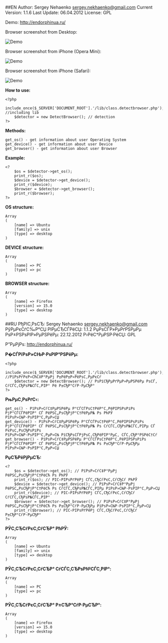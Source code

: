 ##EN
	Author: Sergey Nehaenko <sergey.nekhaenko@gmail.com>
	Current Version: 1.1.6
	Last Update: 06.04.2012
	License: GPL

Demo: http://endorphinua.ru/

Browser screenshot from Desktop:

![Demo](http://endorphinua.ru/images/demo.png)

Browser screenshot from iPhone (Opera Mini):

![Demo](http://endorphinua.ru/images/iPhone-Screenshot.png)

Browser screenshot from iPhone (Safari):

![Demo](http://endorphinua.ru/images/iPhone-Safari.png)

**How to use:**

	<?php
		include_once($_SERVER['DOCUMENT_ROOT'].'/lib/class.detectbrowser.php'); //including lib
		$detector = new DetectBrowser(); // detection
	?>

**Methods:**

	get_os() - get information about user Operating System
	get_device() - get information about user Device
	get_browser() - get information about user Browser
	
**Example:**

	<?
		$os = $detector->get_os();
		print_r($os);
		$device = $detector->get_device();
		print_r($device);
		$browser = $detector->get_browser();
		print_r($browser);
	?>
**OS structure:**

	Array
	(
		[name] => Ubuntu
		[family] => unix
		[type] => desktop
	)

**DEVICE structure:**

	Array
	(
		[name] => PC
		[type] => pc
	)

**BROWSER structure:**

	Array
	(
		[name] => Firefox
		[version] => 15.0
		[type] => desktop
	)
##RU
	РђРІС‚РѕСЂ: Sergey Nehaenko <sergey.nekhaenko@gmail.com>
	РўРµРєСѓС‰Р°СЏ РІРµСЂСЃРёСЏ: 1.1.2
	РџРѕСЃР»РµРґРЅРµРµ РѕР±РЅРѕРІР»РµРЅРёРµ: 22.12.2012
	Р›РёС†РµРЅР·РёСЏ: GPL

Р”РµРјРѕ: http://endorphinua.ru/


**Р�СЃРїРѕР»СЊР·РѕРІР°РЅРёРµ:**

	<?php
		include_once($_SERVER['DOCUMENT_ROOT'].'/lib/class.detectbrowser.php'); //РїРѕРґРєР»СЋС‡Р°РµРј Р±РёР±Р»РёРѕС‚РµРєСѓ
		$detector = new DetectBrowser(); // РѕРїСЂРµРґРµР»РµРЅРёРµ РѕСЃ, СѓСЃС‚СЂРѕР№СЃС‚РІР° Рё Р±СЂР°СѓР·РµСЂР°
	?>

**РњРµС‚РѕРґС‹:**

	get_os() - РїРѕР»СѓС‡РµРЅРёРµ Р°СЃСЃРѕС†РёР°С‚РёРІРЅРѕРіРѕ РјР°СЃСЃРёРІР° СЃ РёРЅС„РѕСЂРјР°С†РёРµР№ Рѕ РћРЎ РїРѕР»СЊР·РѕРІР°С‚РµР»СЏ
	get_device() - РїРѕР»СѓС‡РµРЅРёРµ Р°СЃСЃРѕС†РёР°С‚РёРІРЅРѕРіРѕ РјР°СЃСЃРёРІР° СЃ РёРЅС„РѕСЂРјР°С†РёРµР№ Рѕ СѓСЃС‚СЂРѕР№СЃС‚РІРµ СЃ РєРѕС‚РѕСЂРѕРіРѕ
	РїРѕР»СЊР·РѕРІР°С‚РµР»СЊ РїСЂРѕСЃРјРѕС‚СЂРёРІР°РµС‚ СЃС‚СЂР°РЅРёС†Сѓ
	get_browser() - РїРѕР»СѓС‡РµРЅРёРµ Р°СЃСЃРѕС†РёР°С‚РёРІРЅРѕРіРѕ РјР°СЃСЃРёРІР° СЃ РёРЅС„РѕСЂРјР°С†РёРµР№ Рѕ Р±СЂР°СѓР·РµСЂРµ РїРѕР»СЊР·РѕРІР°С‚РµР»СЏ
	
**РџСЂРёРјРµСЂ:**

	<?
		$os = $detector->get_os(); // РїРѕР»СѓС‡Р°РµРј РёРЅС„РѕСЂРјР°С†РёСЋ Рѕ РћРЎ
		print_r($os); // РІС‹РІРѕРґРёРј СЃС‚СЂСѓРєС‚СѓСЂСѓ РћРЎ
		$device = $detector->get_device(); // РїРѕР»СѓС‡Р°РµРј РёРЅС„РѕСЂРјР°С†РёСЋ Рѕ СѓСЃС‚СЂРѕР№СЃС‚РІРµ РїРѕР»СЊР·РѕРІР°С‚РµР»СЏ
		print_r($device); // РІС‹РІРѕРґРёРј СЃС‚СЂСѓРєС‚СѓСЂСѓ СѓСЃС‚СЂРѕР№СЃС‚РІР°
		$browser = $detector->get_browser(); // РїРѕР»СѓС‡Р°РµРј РёРЅС„РѕСЂРјР°С†РёСЋ Рѕ Р±СЂР°СѓР·РµСЂРµ РїРѕР»СЊР·РѕРІР°С‚РµР»СЏ
		print_r($browser); // РІС‹РІРѕРґРёРј СЃС‚СЂСѓРєС‚СѓСЂСѓ Р±СЂР°СѓР·РµСЂР°
	?>
**РЎС‚СЂСѓРєС‚СѓСЂР° РћРЎ:**

	Array
	(
		[name] => Ubuntu
		[family] => unix
		[type] => desktop
	)

**РЎС‚СЂСѓРєС‚СѓСЂР° СѓСЃС‚СЂРѕР№СЃС‚РІР°:**

	Array
	(
		[name] => PC
		[type] => pc
	)

**РЎС‚СЂСѓРєС‚СѓСЂР° Р±СЂР°СѓР·РµСЂР°:**

	Array
	(
		[name] => Firefox
		[version] => 15.0
		[type] => desktop
	)
